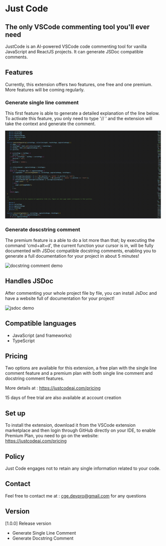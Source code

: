 # Just Code
## The only VSCode commenting tool you'll ever need

JustCode is an AI-powered VSCode code commenting tool for vanilla JavaScript and ReactJS projects.
It can generate JSDoc compatible comments.

## Features

Currently, this extension offers two features, one free and one premium.
More features will be coming regularly.

### Generate single line comment

This first feature is able to generate a detailed explanation of the line below.
To activate this feature, you only need to type '// ' and the extension will take the context
and generate the comment.

![single line comment demo](https://github.com/ClementGeyer/Just-Code/blob/c229eabd1e26b095983118fc86d849f01ce635b4/media/single_line_demo.gif)

### Generate doscstring comment

The premium feature is a able to do a lot more than that; by executing the command 'cmd+alt+d', the current function
your cursor is in, will be fully documented with JSDoc compatible docstring comments, enabling you to generate a full
documentation for your project in about 5 minutes!

![docstring comment demo](https://github.com/ClementGeyer/Just-Code/blob/c229eabd1e26b095983118fc86d849f01ce635b4/media/docstring_demo.gif)

## Handles JSDoc 

After commenting your whole project file by file, you can install JsDoc and have a website full of documentation
for your project!

![jsdoc demo](https://github.com/ClementGeyer/Just-Code/blob/c229eabd1e26b095983118fc86d849f01ce635b4/media/jsdoc_demo.gif)

## Compatible languages

- JavaScript (and frameworks)
- TypeScript

## Pricing

Two options are available for this extension, a free plan with the single line comment feature and a premium plan
with both single line comment and docstring comment features.

More details at : https://justcodeai.com/pricing

15 days of free trial are also available at account creation

## Set up

To install the extension, download it from the VSCode extension marketplace and then login through GitHub
directly on your IDE, to enable Premium Plan, you need to go on the website: https://justcodeai.com/pricing

## Policy

Just Code engages not to retain any single information related to your code.

## Contact

Feel free to contact me at : cge.devpro@gmail.com for any questions

## Version

[1.0.0] Release version

- Generate Single Line Comment 
- Generate Docstring Comment
